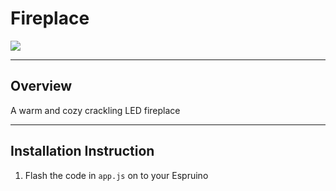 # Fireplace

![](fireplace.gif)

-------------------------

## Overview
A warm and cozy crackling LED fireplace

-------------------------

## Installation Instruction

1. Flash the code in ``app.js`` on to your Espruino